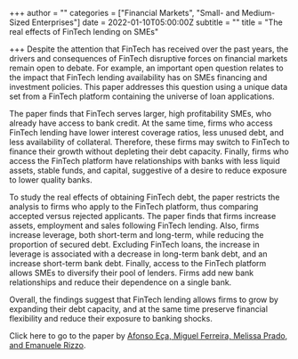 +++
author = ""
categories = ["Financial Markets", "Small- and Medium-Sized Enterprises"]
date = 2022-01-10T05:00:00Z
subtitle = ""
title = "The real effects of FinTech lending on SMEs"

+++
Despite the attention that FinTech has received over the past years, the drivers and consequences of FinTech disruptive forces on financial markets remain open to debate. For example, an important open question relates to the impact that FinTech lending availability has on SMEs financing and investment policies. This paper addresses this question using a unique data set from a FinTech platform containing the universe of loan applications.

The paper finds that FinTech serves larger, high profitability SMEs, who already have access to bank credit. At the same time, firms who access FinTech lending have lower interest coverage ratios, less unused debt, and less availability of collateral. Therefore, these firms may switch to FinTech to finance their growth without depleting their debt capacity. Finally, firms who access the FinTech platform have relationships with banks with less liquid assets, stable funds, and capital, suggestive of a desire to reduce exposure to lower quality banks.

To study the real effects of obtaining FinTech debt, the paper restricts the analysis to firms who apply to the FinTech platform, thus comparing accepted versus rejected applicants. The paper finds that firms increase assets, employment and sales following FinTech lending. Also, firms increase leverage, both short-term and long-term, while reducing the proportion of secured debt. Excluding FinTech loans, the increase in leverage is associated with a decrease in long-term bank debt, and an increase short-term bank debt. Finally, access to the FinTech platform allows SMEs to diversify their pool of lenders. Firms add new bank relationships and reduce their dependence on a single bank.

Overall, the findings suggest that FinTech lending allows firms to grow by expanding their debt capacity, and at the same time preserve financial flexibility and reduce their exposure to banking shocks.

Click here to go to the paper by [Afonso Eça, Miguel Ferreira, Melissa Prado, and Emanuele Rizzo](https://papers.ssrn.com/sol3/papers.cfm?abstract_id=3796896).